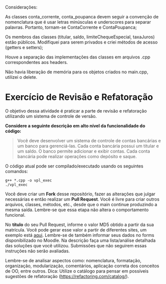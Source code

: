 Considerações:

As classes conta_corrente, conta_poupanca devem seguir a convenção de nomenclatura que é usar letras minúsculas e underscores para separar palavras. Portanto, tornam-se ContaCorrente e ContaPoupanca;

Os membros das classes (titular, saldo, limiteChequeEspecial, taxaJuros) estão públicos. Modifiquei para serem privados e criei métodos de acesso (getters e setters);

Houve a separação das implementações das classes em arquivos .cpp correspondentes aos headers.

Não havia liberação de memória para os objetos criados no main.cpp, utilizei o delete.


# Exercício de Revisão e Refatoração

O objetivo dessa atividade é praticar a parte de revisão e refatoração utilizando um sistema de controle de versão.

**Considere a seguinte descrição em alto nível da funcionalidade do código:**  
> Você deve desenvolver um sistema de controle de contas bancárias e um banco para gerenciá-las. Cada conta bancária possui um titular e um saldo. O banco permite adicionar e exibir contas. Cada conta bancária pode realizar operações como depósito e saque.

O código atual pode ser compilado/executado usando os seguintes comandos:
```
g++ *.cpp -o vpl_exec
./vpl_exec
```

Você deve criar um **Fork** desse repositório, fazer as alterações que julgar necessárias e então realizar um **Pull Request**. Você é livre para criar outros arquivos, classes, métodos, etc., desde que o main continue produzindo a mesma saída. Lembre-se que essa etapa não altera o comportamento funcional.

No **título** do seu Pull Request, informe o valor MD5 obtido a partir da sua matrícula. Você pode gerar esse valor a partir de diferentes sites, um exemplo está [aqui](https://www.md5.cz/). Lembre-se de também informar seus dados no forms disponibilizado no Moodle. Na descrição faça uma lista/análise detalhada das soluções que você utilizou. Submissões que não seguirem essas instruções não serão avaliadas.

Lembre-se de analisar aspectos como: nomenclatura, formatação, organização, modularização, comentários, aplicação correta dos conceitos de OO, entre outros. Dica: Utilize o catálogo para pensar em possíveis sugestões de refatoração (https://refactoring.com/catalog/).
